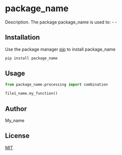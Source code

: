 # package_name

Description. 
The package package_name is used to:
	- 
	-

## Installation

Use the package manager [pip](https://pip.pypa.io/en/stable/) to install package_name

```bash
pip install package_name
```

## Usage

```python
from package_name.processing import combination

file1_name.my_function()
```

## Author
My_name

## License
[MIT](https://choosealicense.com/licenses/mit/)
